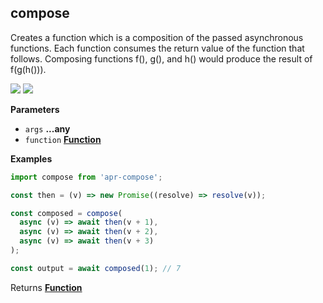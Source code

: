 <!-- Generated by documentation.js. Update this documentation by updating the source code. -->

## compose

<a id="sompose"></a> Creates a function which is a composition of the passed
asynchronous functions. Each function consumes the return value of the function
that follows. Composing functions f(), g(), and h() would produce the result of
f(g(h())).

[![](https://img.shields.io/npm/v/apr-compose.svg?style=flat-square)](https://www.npmjs.com/package/apr-compose)
[![](https://img.shields.io/npm/l/apr-compose.svg?style=flat-square)](https://www.npmjs.com/package/apr-compose)

**Parameters**

* `args` **...any**
* `function`
  **[Function](https://developer.mozilla.org/en-US/docs/Web/JavaScript/Reference/Statements/function)**

**Examples**

```javascript
import compose from 'apr-compose';

const then = (v) => new Promise((resolve) => resolve(v));

const composed = compose(
  async (v) => await then(v + 1),
  async (v) => await then(v + 2),
  async (v) => await then(v + 3)
);

const output = await composed(1); // 7
```

Returns
**[Function](https://developer.mozilla.org/en-US/docs/Web/JavaScript/Reference/Statements/function)**
